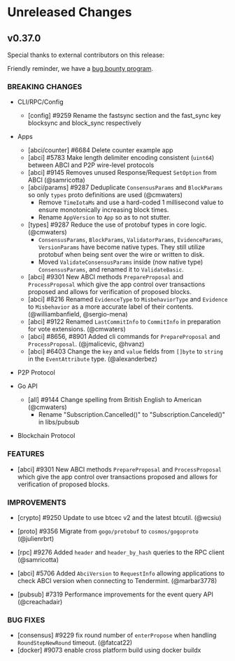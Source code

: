 # Unreleased Changes

## v0.37.0

Special thanks to external contributors on this release:

Friendly reminder, we have a [bug bounty program](https://hackerone.com/tendermint).

### BREAKING CHANGES

- CLI/RPC/Config
  - [config] \#9259 Rename the fastsync section and the fast_sync key blocksync and block_sync respectively

- Apps
  - [abci/counter] \#6684 Delete counter example app
  - [abci] \#5783 Make length delimiter encoding consistent (`uint64`) between ABCI and P2P wire-level protocols
  - [abci] \#9145 Removes unused Response/Request `SetOption` from ABCI (@samricotta)
  - [abci/params] \#9287 Deduplicate `ConsensusParams` and `BlockParams` so only `types` proto definitions are used (@cmwaters)
    - Remove `TimeIotaMs` and use a hard-coded 1 millisecond value to ensure monotonically increasing block times.
    - Rename `AppVersion` to `App` so as to not stutter.
  - [types] \#9287 Reduce the use of protobuf types in core logic. (@cmwaters)
    - `ConsensusParams`, `BlockParams`, `ValidatorParams`, `EvidenceParams`, `VersionParams` have become native types.
      They still utilize protobuf when being sent over the wire or written to disk.
    - Moved `ValidateConsensusParams` inside (now native type) `ConsensusParams`, and renamed it to `ValidateBasic`.
  - [abci] \#9301 New ABCI methods `PrepareProposal` and `ProcessProposal` which give the app control over transactions proposed and allows for verification of proposed blocks.
  - [abci] \#8216 Renamed `EvidenceType` to `MisbehaviorType` and `Evidence` to `Misbehavior` as a more accurate label of their contents. (@williambanfield, @sergio-mena)
  - [abci] \#9122 Renamed `LastCommitInfo` to `CommitInfo` in preparation for vote extensions. (@cmwaters)
  - [abci] \#8656, \#8901 Added cli commands for `PrepareProposal` and `ProcessProposal`. (@jmalicevic, @hvanz)
  - [abci] \#6403 Change the `key` and `value` fields from `[]byte` to `string` in the `EventAttribute` type. (@alexanderbez)

- P2P Protocol

- Go API
    - [all] \#9144 Change spelling from British English to American (@cmwaters)
        - Rename "Subscription.Cancelled()" to "Subscription.Canceled()" in libs/pubsub

- Blockchain Protocol

### FEATURES

- [abci] \#9301 New ABCI methods `PrepareProposal` and `ProcessProposal` which give the app control over transactions proposed and allows for verification of proposed blocks.

### IMPROVEMENTS
- [crypto] \#9250 Update to use btcec v2 and the latest btcutil. (@wcsiu)

- [proto] \#9356 Migrate from `gogo/protobuf` to `cosmos/gogoproto` (@julienrbrt)
- [rpc] \#9276 Added `header` and `header_by_hash` queries to the RPC client (@samricotta)
- [abci] \#5706 Added `AbciVersion` to `RequestInfo` allowing applications to check ABCI version when connecting to Tendermint. (@marbar3778)
- [pubsub] \#7319 Performance improvements for the event query API (@creachadair)

### BUG FIXES

- [consensus] \#9229 fix round number of `enterPropose` when handling `RoundStepNewRound` timeout. (@fatcat22)
- [docker] \#9073 enable cross platform build using docker buildx
